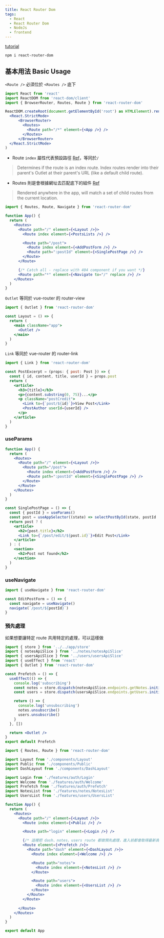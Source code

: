 ```yaml
---
title: React Router Dom
tags:
  - React
  - React Router Dom
  - NodeJs
  - frontend
---
```


[tutorial](https://reactrouter.com/en/main/start/tutorial)

```terminal
npm i react-router-dom
```

## 基本用法 Basic Usage

`<Route />` 必須位於 `<Routes />` 底下

```jsx
import React from 'react'
import ReactDOM from 'react-dom/client'
import { BrowserRouter, Routes, Route } from 'react-router-dom'

ReactDOM.createRoot(document.getElementById('root') as HTMLElement).render(
  <React.StrictMode>
      <BrowserRouter>
        <Routes>
          <Route path="/*" element={<App />} />
        </Routes>
      </BrowserRouter>
  </React.StrictMode>
)
```

* Route `index` 屬性代表預設路徑 [Ref](https://reactrouter.com/en/main/route/route#index)，等同於`/`

> Determines if the route is an index route. Index routes render into their parent's Outlet at their parent's URL (like a default child route).

* Routes 則是會根據網址去匹配底下的組件 [Ref](https://reactrouter.com/en/main/components/routes#routes)

> Rendered anywhere in the app, <Routes> will match a set of child routes from the current location.

```jsx
import { Routes, Route, Navigate } from 'react-router-dom'

function App() {
  return (
    <Routes>
      <Route path="/" element={<Layout />}>
        <Route index element={<PostsLists />} />

        <Route path="/post">
          <Route index element={<AddPostForm />} />
          <Route path=":postId" element={<SinglePostPage />} />
        </Route>
      </Route>

      {/* Catch all - replace with 404 component if you want */}
      <Route path="*" element={<Navigate to="/" replace />} />
    </Routes>
  )
}
```

`Outlet` 等同於 vue-router 的 router-view

```jsx
import { Outlet } from 'react-router-dom'

const Layout = () => {
  return (
    <main className="app">
      <Outlet />
    </main>
  )
}
```

`Link` 等同於 vue-router 的 router-link

```jsx
import { Link } from 'react-router-dom'

const PostExcerpt = (props: { post: Post }) => {
  const { id, content, title, userId } = props.post
  return (
    <article>
      <h3>{title}</h3>
      <p>{content.substring(0, 75)}...</p>
      <p className="postCredit">
        <Link to={`post/${id}`}>View Post</Link>
        <PostAuthor userId={userId} />
      </p>
    </article>
  )
}
```

### useParams

```jsx
function App() {
  return (
    <Routes>
      <Route path="/" element={<Layout />}>
        <Route path="/post">
          <Route index element={<AddPostForm />} />
          <Route path=":postId" element={<SinglePostPage />} />
        </Route>
      </Route>
    </Routes>
  )
}
```

```jsx title="src\features\posts\SinglePostPage.tsx
const SinglePostPage = () => {
  const { postId } = useParams()
  const post = useAppSelector((state) => selectPostById(state, postId || ''))
  return post ? (
    <article>
      <h2>{post.title}</h2>
      <Link to={`/post/edit/${post.id}`}>Edit Post</Link>
    </article>
  ) : (
    <section>
      <h2>Post not found</h2>
    </section>
  )
}
```

### useNavigate

```jsx
import { useNavigate } from 'react-router-dom'

const EditPostForm = () => {
  const navigate = useNavigate()
  navigate(`/post/${postId}`)
}
```

### 預先處理

如果想要讓特定 route 共用特定的處理，可以這樣做

```jsx title="src\features\auth\Prefetch.tsx"
import { store } from '../../app/store'
import { notesApiSlice } from '../notes/notesApiSlice'
import { usersApiSlice } from '../users/usersApiSlice'
import { useEffect } from 'react'
import { Outlet } from 'react-router-dom'

const Prefetch = () => {
  useEffect(() => {
    console.log('subscribing')
    const notes = store.dispatch(notesApiSlice.endpoints.getNotes.initiate())
    const users = store.dispatch(usersApiSlice.endpoints.getUsers.initiate())

    return () => {
      console.log('unsubscribing')
      notes.unsubscribe()
      users.unsubscribe()
    }
  }, [])

  return <Outlet />
}
export default Prefetch
```

```jsx title="src\App.tsx"
import { Routes, Route } from 'react-router-dom'

import Layout from './components/Layout'
import Public from './components/Public'
import DashLayout from './components/DashLayout'

import Login from './features/auth/Login'
import Welcome from './features/auth/Welcome'
import Prefetch from './features/auth/Prefetch'
import NotesList from './features/notes/NotesList'
import UsersList from './features/users/UsersList'

function App() {
  return (
    <Routes>
      <Route path="/" element={<Layout />}>
        <Route index element={<Public />} />

        <Route path="login" element={<Login />} />

        {/* 這裡把 dash、notes、users route 都做預先處理，進入前都會取得最新資料 */}
        <Route element={<Prefetch />}>
          <Route path="dash" element={<DashLayout />}>
            <Route index element={<Welcome />} />

            <Route path="notes">
              <Route index element={<NotesList />} />
            </Route>

            <Route path="users">
              <Route index element={<UsersList />} />
            </Route>
          </Route>
        </Route>
        
      </Route>
    </Routes>
  )
}

export default App
```
